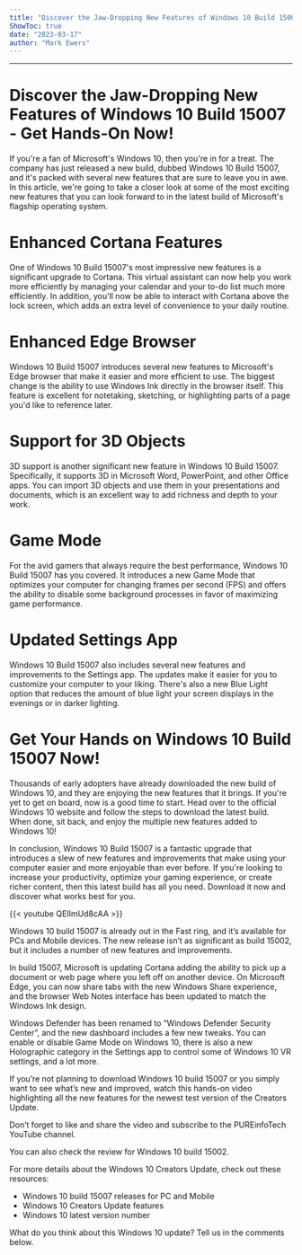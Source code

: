 ```yaml
---
title: "Discover the Jaw-Dropping New Features of Windows 10 Build 15007 - Get Hands-On Now!"
ShowToc: true 
date: "2023-03-17"
author: "Mark Ewers"
---
```

*****
# Discover the Jaw-Dropping New Features of Windows 10 Build 15007 - Get Hands-On Now!

If you're a fan of Microsoft's Windows 10, then you're in for a treat. The company has just released a new build, dubbed Windows 10 Build 15007, and it's packed with several new features that are sure to leave you in awe. In this article, we're going to take a closer look at some of the most exciting new features that you can look forward to in the latest build of Microsoft's flagship operating system.

# Enhanced Cortana Features

One of Windows 10 Build 15007's most impressive new features is a significant upgrade to Cortana. This virtual assistant can now help you work more efficiently by managing your calendar and your to-do list much more efficiently. In addition, you'll now be able to interact with Cortana above the lock screen, which adds an extra level of convenience to your daily routine.

# Enhanced Edge Browser

Windows 10 Build 15007 introduces several new features to Microsoft's Edge browser that make it easier and more efficient to use. The biggest change is the ability to use Windows Ink directly in the browser itself. This feature is excellent for notetaking, sketching, or highlighting parts of a page you'd like to reference later.

# Support for 3D Objects

3D support is another significant new feature in Windows 10 Build 15007. Specifically, it supports 3D in Microsoft Word, PowerPoint, and other Office apps. You can import 3D objects and use them in your presentations and documents, which is an excellent way to add richness and depth to your work.

# Game Mode

For the avid gamers that always require the best performance, Windows 10 Build 15007 has you covered. It introduces a new Game Mode that optimizes your computer for changing frames per second (FPS) and offers the ability to disable some background processes in favor of maximizing game performance.

# Updated Settings App

Windows 10 Build 15007 also includes several new features and improvements to the Settings app. The updates make it easier for you to customize your computer to your liking. There's also a new Blue Light option that reduces the amount of blue light your screen displays in the evenings or in darker lighting.

# Get Your Hands on Windows 10 Build 15007 Now!

Thousands of early adopters have already downloaded the new build of Windows 10, and they are enjoying the new features that it brings. If you're yet to get on board, now is a good time to start. Head over to the official Windows 10 website and follow the steps to download the latest build. When done, sit back, and enjoy the multiple new features added to Windows 10! 

In conclusion, Windows 10 Build 15007 is a fantastic upgrade that introduces a slew of new features and improvements that make using your computer easier and more enjoyable than ever before. If you're looking to increase your productivity, optimize your gaming experience, or create richer content, then this latest build has all you need. Download it now and discover what works best for you.

{{< youtube QEIImUd8cAA >}} 



Windows 10 build 15007 is already out in the Fast ring, and it’s available for PCs and Mobile devices. The new release isn’t as significant as build 15002, but it includes a number of new features and improvements.
 
In build 15007, Microsoft is updating Cortana adding the ability to pick up a document or web page where you left off on another device. On Microsoft Edge, you can now share tabs with the new Windows Share experience, and the browser Web Notes interface has been updated to match the Windows Ink design.
 
Windows Defender has been renamed to “Windows Defender Security Center”, and the new dashboard includes a few new tweaks. You can enable or disable Game Mode on Windows 10, there is also a new Holographic category in the Settings app to control some of Windows 10 VR settings, and a lot more.
 
If you’re not planning to download Windows 10 build 15007 or you simply want to see what’s new and improved, watch this hands-on video highlighting all the new features for the newest test version of the Creators Update.
 
Don’t forget to like and share the video and subscribe to the PUREinfoTech YouTube channel.
 
You can also check the review for Windows 10 build 15002.
 

 
For more details about the Windows 10 Creators Update, check out these resources:
 
- Windows 10 build 15007 releases for PC and Mobile
 - Windows 10 Creators Update features
 - Windows 10 latest version number

 
What do you think about this Windows 10 update? Tell us in the comments below.




